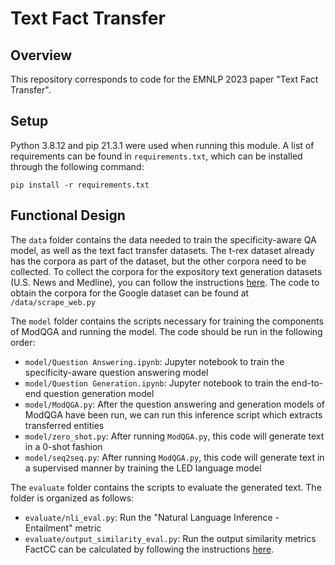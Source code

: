 # Text Fact Transfer

## Overview

This repository corresponds to code for the EMNLP 2023 paper "Text Fact Transfer".

## Setup

Python 3.8.12 and pip 21.3.1 were used when running this module. A list of requirements can be found in `requirements.txt`, which can be installed through the following command:
```
pip install -r requirements.txt 
```
## Functional Design

The `data` folder contains the data needed to train the specificity-aware QA model, as well as the text fact transfer datasets. The t-rex dataset already has the corpora as part of the dataset, but the other corpora need to be collected. To collect the corpora for the expository text generation datasets (U.S. News and Medline), you can follow the instructions [here](https://github.com/nbalepur/expository-text-generation/). The code to obtain the corpora for the Google dataset can be found at `/data/scrape_web.py` 

The `model` folder contains the scripts necessary for training the components of ModQGA and running the model. The code should be run in the following order:

* `model/Question Answering.ipynb`: Jupyter notebook to train the specificity-aware question answering model
* `model/Question Generation.ipynb`: Jupyter notebook to train the end-to-end question generation model
* `model/ModQGA.py`: After the question answering and generation models of ModQGA have been run, we can run this inference script which extracts transferred entities
* `model/zero_shot.py`: After running `ModQGA.py`, this code will generate text in a 0-shot fashion
* `model/seq2seq.py`: After running `ModQGA.py`, this code will generate text in a supervised manner by training the LED language model

The `evaluate` folder contains the scripts to evaluate the generated text. The folder is organized as follows:
* `evaluate/nli_eval.py`: Run the "Natural Language Inference - Entailment" metric
* `evaluate/output_similarity_eval.py`: Run the output similarity metrics
FactCC can be calculated by following the instructions [here](https://github.com/salesforce/factCC).
